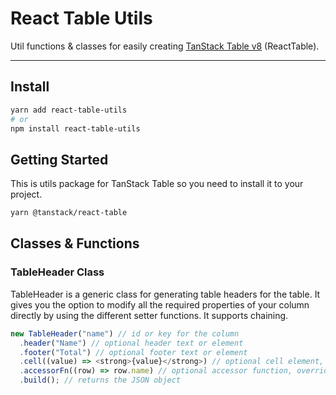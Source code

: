 # React Table Utils

Util functions & classes for easily creating [TanStack Table v8](https://tanstack.com/table/v8/?from=reactTableV7&original=https://react-table-v7.tanstack.com/) (ReactTable).

---

## Install

````bash
yarn add react-table-utils
# or
npm install react-table-utils
````

## Getting Started

This is utils package for TanStack Table so you need to install it to your project.

````bash
yarn @tanstack/react-table
````

## Classes & Functions

### TableHeader Class

TableHeader is a generic class for generating table headers for the table. It gives you the option to modify all the required properties of your column directly by using the different setter functions. It supports chaining.

````javascript
new TableHeader("name") // id or key for the column
  .header("Name") // optional header text or element
  .footer("Total") // optional footer text or element
  .cell((value) => <strong>{value}</strong>) // optional cell element, returns the value by default
  .accessorFn((row) => row.name) // optional accessor function, overrides the cell
  .build(); // returns the JSON object
````